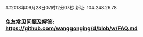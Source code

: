 ##2018年09月28日07时12分07秒 新址: 104.248.26.78
### 兔友常见问题及解答: https://github.com/wanggonging/d/blob/w/FAQ.md
